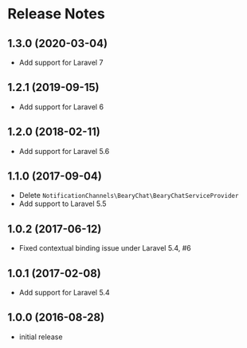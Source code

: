 # Release Notes

## 1.3.0 (2020-03-04)

- Add support for Laravel 7

## 1.2.1 (2019-09-15)

- Add support for Laravel 6

## 1.2.0 (2018-02-11)

- Add support for Laravel 5.6

## 1.1.0 (2017-09-04)

- Delete `NotificationChannels\BearyChat\BearyChatServiceProvider`
- Add support to Laravel 5.5

## 1.0.2 (2017-06-12)

- Fixed contextual binding issue under Laravel 5.4, #6

## 1.0.1 (2017-02-08)

- Add support for Laravel 5.4

## 1.0.0 (2016-08-28)

- initial release
